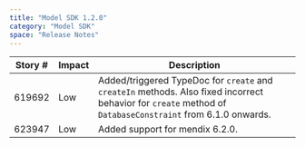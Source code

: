 ```yaml
---
title: "Model SDK 1.2.0"
category: "Model SDK"
space: "Release Notes"
---
```

| Story # | Impact | Description |
| --- | --- | --- |
| 619692 | Low | Added/triggered TypeDoc for `create` and `createIn` methods. Also fixed incorrect behavior for `create` method of `DatabaseConstraint` from 6.1.0 onwards. | |
| 623947 | Low | Added support for mendix 6.2.0. |